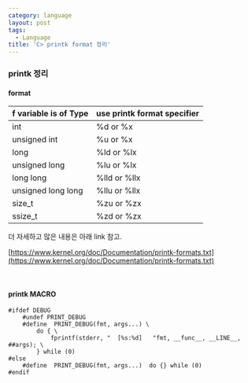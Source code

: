 ```yaml
---
category: language
layout: post
tags:
  - Language
title: 'C> printk format 정리'
---
```

### printk 정리

#### format

| f variable is of Type | use printk format specifier |
| -------------------------- | ---------------------------------- |
| int                           | %d or %x |
| unsigned int           |  %u or %x |
| long                        | %ld or %lx |
| unsigned long        |   %lu or %lx |
| long long                | %lld or %llx |
| unsigned long long |   %llu or %llx |
|                size_t            |           %zu or %zx |
|                ssize_t          |            %zd or %zx |


더 자세하고 많은 내용은 아래 link 참고.

[https://www.kernel.org/doc/Documentation/printk-formats.txt](https://www.kernel.org/doc/Documentation/printk-formats.txt)

<br>

#### printk MACRO
```
#ifdef DEBUG
    #undef PRINT_DEBUG
    #define  PRINT_DEBUG(fmt, args...) \
        do { \
            fprintf(stderr, "  [%s:%d]   "fmt, __func__, __LINE__, ##args); \
        } while (0)
#else
    #define  PRINT_DEBUG(fmt, args...)  do {} while (0)
#endif
```